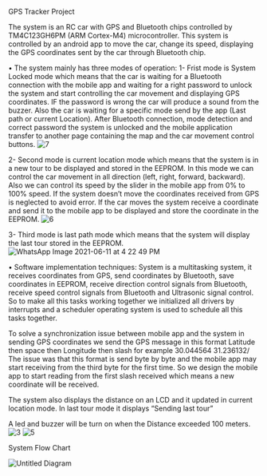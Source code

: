 GPS Tracker Project

The system is an RC car with GPS and Bluetooth chips controlled by TM4C123GH6PM (ARM Cortex-M4) microcontroller. This system is controlled by an android app to move the car, change its speed, displaying the GPS coordinates sent by the car through Bluetooth chip.

•	The system mainly has three modes of operation:
1- Frist mode is System Locked mode which means that the car is waiting for a Bluetooth connection with the mobile app and waiting for a right password to unlock the system and start controlling the car movement and displaying GPS coordinates. IF the password is wrong the car will produce a sound from the buzzer. Also the car is waiting for a specific mode send by the app (Last path or current Location).
After Bluetooth connection, mode detection and correct password the system is unlocked and the mobile application transfer to another page containing the map and the car movement control buttons.
![7](https://user-images.githubusercontent.com/68440283/124187210-c6910900-dabd-11eb-904d-cd35c936f571.jpeg) 
 
2- Second mode is current location mode which means that the system is in a new tour to be displayed and stored in the EEPROM. In this mode we can control the car movement in all direction (left, right, forward, backward). Also we can control its speed by the slider in the mobile app from 0% to 100% speed. If the system doesn’t move the coordinates received from GPS is neglected to avoid error. If the car moves the system receive a coordinate and send it to the mobile app to be displayed and store the coordinate in the EEPROM.
![6](https://user-images.githubusercontent.com/68440283/124187237-d3adf800-dabd-11eb-98ae-828d3b01fd59.jpeg)

3- Third mode is last path mode which means that the system will display the last tour stored in the EEPROM.
![WhatsApp Image 2021-06-11 at 4 22 49 PM](https://user-images.githubusercontent.com/68440283/124187285-e6c0c800-dabd-11eb-8677-5dffd318460e.jpeg)

•	Software implementation techniques:
System is a multitasking system, it receives coordinates from GPS, send coordinates by Bluetooth, save coordinates in EEPROM, receive direction control signals from Bluetooth, receive speed control signals from Bluetooth and Ultrasonic signal control. So to make all this tasks working together we initialized all drivers by interrupts and a scheduler operating system is used to schedule all this tasks together.

To solve a synchronization issue between mobile app and the system in sending GPS coordinates we send the GPS message in this format Latitude then space then Longitude then slash for example 30.044564 31.236132/
The issue was that this format is send byte by byte and the mobile app may start receiving from the third byte for the first time. So we design the mobile app to start reading from the first slash received which means a new coordinate will be received.

The system also displays the distance on an LCD and it updated in current location mode. In last tour mode it displays “Sending last tour”

A led and buzzer will be turn on when the Distance exceeded 100 meters. 
![3](https://user-images.githubusercontent.com/68440283/124187327-f8a26b00-dabd-11eb-9739-85d5630c0f22.jpeg)
![5](https://user-images.githubusercontent.com/68440283/124187346-ffc97900-dabd-11eb-9ac9-e574382bb45c.jpeg)

System Flow Chart

![Untitled Diagram](https://user-images.githubusercontent.com/68440283/124187369-08ba4a80-dabe-11eb-8c64-4950c2ba50d8.png)

